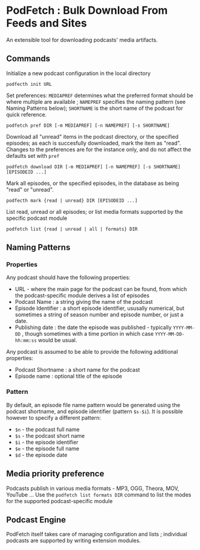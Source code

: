 # PodFetch : Bulk Download From Feeds and Sites

An extensible tool for downloading podcasts' media artifacts.

## Commands

Initialize a new podcast configuration in the local directory

	podfecth init URL

Set preferences: `MEDIAPREF` determines what the preferred format should be where multiple are available ; `NAMEPREF` specifies the naming pattern (see Naming Patterns below); `SHORTNAME` is the short name of the podcast for quick reference.

	podfetch pref DIR [-m MEDIAPREF] [-n NAMEPREF] [-s SHORTNAME]

Download all "unread" items in the podcast directory, or the specified episodes; as each is succesfully downloaded, mark the item as "read". Changes to the preferences are for the instance only, and do not affect the defaults set with `pref`

	podfetch download DIR [-m MEDIAPREF] [-n NAMEPREF] [-s SHORTNAME] [EPISODEID ...]

Mark all episodes, or the specified episodes, in the database as being "read" or "unread".

	podfecth mark {read | unread} DIR [EPISODEID ...]

List read, unread or all episodes; or list media formats supported by the specific podcast module

	podfetch list {read | unread | all | formats} DIR

## Naming Patterns

### Properties

Any podcast should have the following properties:

* URL - where the main page for the podcast can be found, from which the podcast-specific module derives a list of episodes
* Podcast Name : a string giving the name of the podcast
* Episode Identifier : a short episode identifier, ususally numerical, but sometimes a string of season number and episode number, or just a date.
* Publishing date : the date the episode was published - typically `YYYY-MM-DD` , though sometimes with a time portion in which case `YYYY-MM-DD-hh:mm:ss` would be usual.

Any podcast is assumed to be able to provide the following additional properties:

* Podcast Shortname : a short name for the podcast
* Episode name : optional title of the episode

### Pattern

By default, an episode file name pattern would be generated using the podcast shortname, and episode identifier (pattern `$s-$i`). It is possible however to specify a different pattern:

* `$n` - the podcast full name
* `$s` - the podcast short name
* `$i` - the episode identifier
* `$e` - the episode full name
* `$d` - the episode date

## Media priority preference

Podcasts publish in various media formats - MP3, OGG, Theora, MOV, YouTube ... Use the `podfetch list formats DIR` command to list the modes for the supported podcast-specific module

## Podcast Engine

PodFetch itself takes care of managing configuration and lists ; individual podcasts are supported by writing extension modules.
